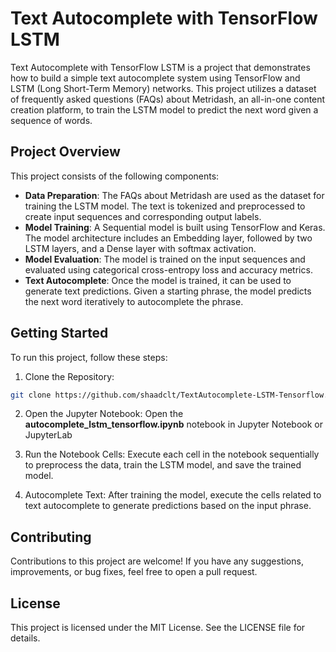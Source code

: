 # Text Autocomplete with TensorFlow LSTM
Text Autocomplete with TensorFlow LSTM is a project that demonstrates how to build a simple text autocomplete system using TensorFlow and LSTM (Long Short-Term Memory) networks. This project utilizes a dataset of frequently asked questions (FAQs) about Metridash, an all-in-one content creation platform, to train the LSTM model to predict the next word given a sequence of words.

## Project Overview
This project consists of the following components:

- **Data Preparation**: The FAQs about Metridash are used as the dataset for training the LSTM model. The text is tokenized and preprocessed to create input sequences and corresponding output labels.
- **Model Training**: A Sequential model is built using TensorFlow and Keras. The model architecture includes an Embedding layer, followed by two LSTM layers, and a Dense layer with softmax activation.
- **Model Evaluation**: The model is trained on the input sequences and evaluated using categorical cross-entropy loss and accuracy metrics.
- **Text Autocomplete**: Once the model is trained, it can be used to generate text predictions. Given a starting phrase, the model predicts the next word iteratively to autocomplete the phrase.

## Getting Started
To run this project, follow these steps:

1. Clone the Repository:
```bash
git clone https://github.com/shaadclt/TextAutocomplete-LSTM-Tensorflow.git
```

2. Open the Jupyter Notebook:
Open the **autocomplete_lstm_tensorflow.ipynb** notebook in Jupyter Notebook or JupyterLab

3. Run the Notebook Cells:
Execute each cell in the notebook sequentially to preprocess the data, train the LSTM model, and save the trained model.

4. Autocomplete Text:
After training the model, execute the cells related to text autocomplete to generate predictions based on the input phrase.

## Contributing
Contributions to this project are welcome! If you have any suggestions, improvements, or bug fixes, feel free to open a pull request.

## License
This project is licensed under the MIT License. See the LICENSE file for details.
